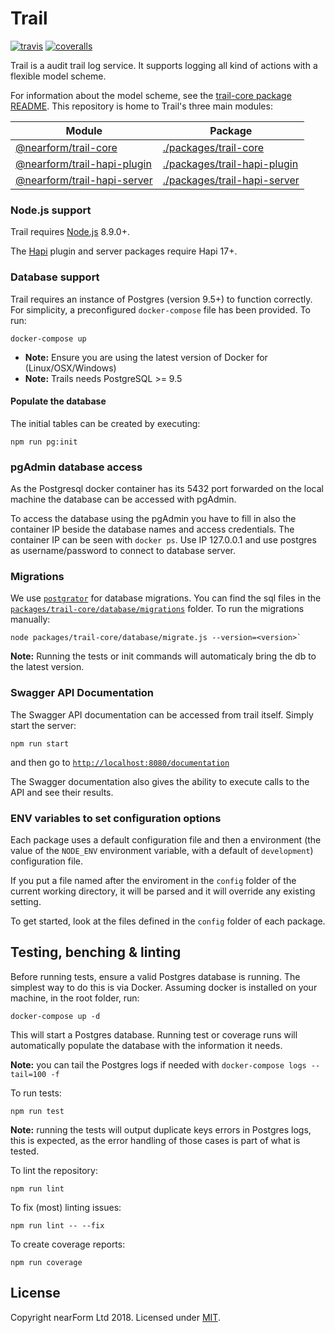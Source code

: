 # Trail

[![travis][travis-badge]][travis-url]
[![coveralls][coveralls-badge]][coveralls-url]

Trail is a audit trail log service. It supports logging all kind of actions with a flexible model scheme.

For information about the model scheme, see the [trail-core package README][trail-core-readme].
This repository is home to Trail's three main modules:

| Module                                            | Package                                                             |
| ------                                            | -------                                                             |
| [@nearform/trail-core][trail-core]                | [./packages/trail-core](./packages/trail-core)                      |
| [@nearform/trail-hapi-plugin][trail-hapi-plugin]  | [./packages/trail-hapi-plugin](./packages/trail-hapi-plugin)        |
| [@nearform/trail-hapi-server][trail-hapi-server]  | [./packages/trail-hapi-server](./packages/trail-hapi-server)        |

### Node.js support

Trail requires [Node.js][node] 8.9.0+.

The [Hapi][hapi] plugin and server packages require Hapi 17+.

### Database support

Trail requires an instance of Postgres (version 9.5+) to function correctly. For simplicity, a preconfigured `docker-compose` file has been provided. To run:

```
docker-compose up
```

-   **Note:** Ensure you are using the latest version of Docker for (Linux/OSX/Windows)
-   **Note:** Trails needs PostgreSQL >= 9.5

#### Populate the database

The initial tables can be created by executing:

```
npm run pg:init
```

### pgAdmin database access
As the Postgresql docker container has its 5432 port forwarded on the local machine the database can be accessed with pgAdmin.

To access the database using the pgAdmin you have to fill in also the container IP beside the database names and access credentials. The container IP can be seen with `docker ps`.  Use IP 127.0.0.1 and use postgres as username/password to connect to database server.

### Migrations
We use [`postgrator`][postgrator] for database migrations. You can find the sql files in the [`packages/trail-core/database/migrations`](https://github.com/nearform/trail/tree/master/packages/trail-core/database/migrations) folder. To run the migrations manually:

```
node packages/trail-core/database/migrate.js --version=<version>`
```

**Note:** Running the tests or init commands will automaticaly bring the db to the latest version.

### Swagger API Documentation

The Swagger API documentation can be accessed from trail itself. Simply start the server:

```
npm run start
```

and then go to [`http://localhost:8080/documentation`][swagger-link]

The Swagger documentation also gives the ability to execute calls to the API and see their results.

### ENV variables to set configuration options

Each package uses a default configuration file and then a environment (the value of the `NODE_ENV` environment variable, with a default of `development`) configuration file.

If you put a file named after the enviroment in the `config` folder of the current working directory, it will be parsed and it will override any existing setting.

To get started, look at the files defined in the `config` folder of each package.

## Testing, benching & linting

Before running tests, ensure a valid Postgres database is running. The simplest way to do this is via Docker. Assuming docker is installed on your machine, in the root folder, run:

```
docker-compose up -d
```

This will start a Postgres database. Running test or coverage runs will automatically populate the database with the information it needs.

**Note:** you can tail the Postgres logs if needed with `docker-compose logs --tail=100 -f`

To run tests:

```
npm run test
```

**Note:** running the tests will output duplicate keys errors in Postgres logs, this is expected, as the error handling of those cases is part of what is tested.

To lint the repository:

```
npm run lint
```

To fix (most) linting issues:

```
npm run lint -- --fix
```

To create coverage reports:

```
npm run coverage
```

## License

Copyright nearForm Ltd 2018. Licensed under [MIT][license].

[travis-badge]: https://travis-ci.org/nearform/trail.svg?branch=master
[travis-url]: https://travis-ci.org/nearform/trail
[coveralls-badge]: https://coveralls.io/repos/nearform/trail/badge.svg?branch=master&service=github
[coveralls-url]: https://coveralls.io/github/nearform/trail?branch=master
[trail-core]: https://www.npmjs.com/package/@nearform/trail-core
[trail-hapi-plugin]: https://www.npmjs.com/package/trail/@nearform/trail-hapi-plugin
[trail-hapi-server]: https://www.npmjs.com/package/trail/@nearform/trail-hapi-server
[trail-core-readme]: ./packages/trail-core/README.md
[node]: https://nodejs.org/it/
[hapi]: https://hapijs.com/
[postgrator]: https://github.com/rickbergfalk/postgrator
[swagger-link]: http://localhost:8080/documentation
[license]: ./LICENSE.md

